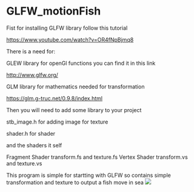 # GLFW_motionFish

Fist for installing GLFW library follow this tutorial 

https://www.youtube.com/watch?v=OR4fNpBjmq8

There is a need for:

GLEW library for openGl functions you can find it in this link 

http://www.glfw.org/

GLM library for mathematics needed for transformation

https://glm.g-truc.net/0.9.8/index.html

Then you will need to add some library to your project 

stb_image.h          for adding image for texture  

shader.h             for shader 

and the shaders it self 

Fragment Shader transform.fs and texture.fs
Vertex Shader   transform.vs and texture.vs


This program is simple for startting with GLFW so contains simple transformation and texture to output a fish move in sea 
![](https://media.giphy.com/media/5UrVo5LYFBEE1kfZxV/giphy.gif)

